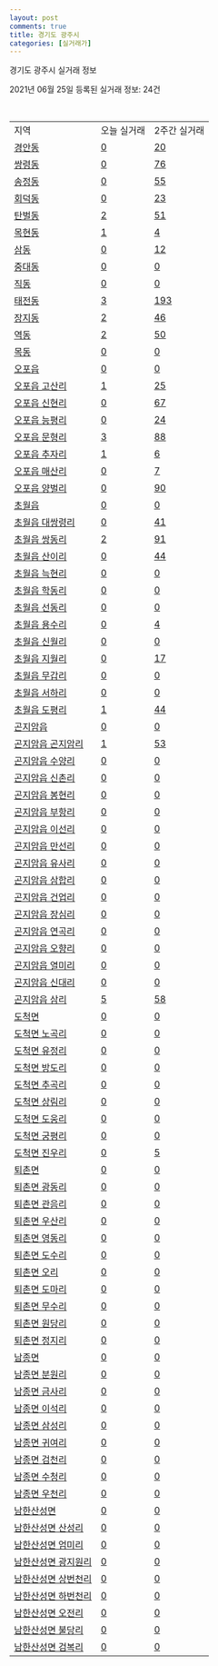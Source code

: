 ```yaml
---
layout: post
comments: true
title: 경기도 광주시
categories: [실거래가]
---
```


경기도 광주시 실거래 정보

2021년 06월 25일 등록된 실거래 정보: 24건

<script type="text/javascript">
  google.charts.load('current', {'packages':['corechart']});
  google.charts.setOnLoadCallback(drawChart);

  function drawChart() {
    var data = google.visualization.arrayToDataTable([['거래일', '매매', '전월세', '전매'], ['2021-02', 0, 14, 0], ['2021-03', 3, 53, 0], ['2021-04', 180, 93, 34], ['2021-05', 328, 194, 48], ['2021-06', 119, 115, 13]]);

    var options = {
      title: '최근 유형별 거래량 추이',
      legend: { position: 'bottom' }
    };

    var chart = new google.visualization.LineChart(document.getElementById('columnchart_material'));
    chart.draw(data, (options));
  }
</script>

<div id="columnchart_material" style="width: 450px; margin-left: -35px"></div>
<br>
<table class="sortable">
  <tr>
    <td>지역</td>
    <td>오늘 실거래</td>
    <td>2주간 실거래</td>
  </tr>

  
  <tr class="item">
    <td><a href="4161010100.html">경안동</a></td>
    <td><a href="4161010100.html">0</a></td>
    <td><a href="4161010100.html">20</a></td>
  </tr>
    

  <tr class="item">
    <td><a href="4161010200.html">쌍령동</a></td>
    <td><a href="4161010200.html">0</a></td>
    <td><a href="4161010200.html">76</a></td>
  </tr>
    

  <tr class="item">
    <td><a href="4161010300.html">송정동</a></td>
    <td><a href="4161010300.html">0</a></td>
    <td><a href="4161010300.html">55</a></td>
  </tr>
    

  <tr class="item">
    <td><a href="4161010400.html">회덕동</a></td>
    <td><a href="4161010400.html">0</a></td>
    <td><a href="4161010400.html">23</a></td>
  </tr>
    

  <tr class="item">
    <td><a href="4161010500.html">탄벌동</a></td>
    <td><a href="4161010500.html">2</a></td>
    <td><a href="4161010500.html">51</a></td>
  </tr>
    

  <tr class="item">
    <td><a href="4161010600.html">목현동</a></td>
    <td><a href="4161010600.html">1</a></td>
    <td><a href="4161010600.html">4</a></td>
  </tr>
    

  <tr class="item">
    <td><a href="4161010700.html">삼동</a></td>
    <td><a href="4161010700.html">0</a></td>
    <td><a href="4161010700.html">12</a></td>
  </tr>
    

  <tr class="item">
    <td><a href="4161010800.html">중대동</a></td>
    <td><a href="4161010800.html">0</a></td>
    <td><a href="4161010800.html">0</a></td>
  </tr>
    

  <tr class="item">
    <td><a href="4161010900.html">직동</a></td>
    <td><a href="4161010900.html">0</a></td>
    <td><a href="4161010900.html">0</a></td>
  </tr>
    

  <tr class="item">
    <td><a href="4161011000.html">태전동</a></td>
    <td><a href="4161011000.html">3</a></td>
    <td><a href="4161011000.html">193</a></td>
  </tr>
    

  <tr class="item">
    <td><a href="4161011100.html">장지동</a></td>
    <td><a href="4161011100.html">2</a></td>
    <td><a href="4161011100.html">46</a></td>
  </tr>
    

  <tr class="item">
    <td><a href="4161011200.html">역동</a></td>
    <td><a href="4161011200.html">2</a></td>
    <td><a href="4161011200.html">50</a></td>
  </tr>
    

  <tr class="item">
    <td><a href="4161011300.html">목동</a></td>
    <td><a href="4161011300.html">0</a></td>
    <td><a href="4161011300.html">0</a></td>
  </tr>
    

  <tr class="item">
    <td><a href="4161025000.html">오포읍</a></td>
    <td><a href="4161025000.html">0</a></td>
    <td><a href="4161025000.html">0</a></td>
  </tr>
    

  <tr class="item">
    <td><a href="4161025021.html">오포읍 고산리</a></td>
    <td><a href="4161025021.html">1</a></td>
    <td><a href="4161025021.html">25</a></td>
  </tr>
    

  <tr class="item">
    <td><a href="4161025022.html">오포읍 신현리</a></td>
    <td><a href="4161025022.html">0</a></td>
    <td><a href="4161025022.html">67</a></td>
  </tr>
    

  <tr class="item">
    <td><a href="4161025023.html">오포읍 능평리</a></td>
    <td><a href="4161025023.html">0</a></td>
    <td><a href="4161025023.html">24</a></td>
  </tr>
    

  <tr class="item">
    <td><a href="4161025024.html">오포읍 문형리</a></td>
    <td><a href="4161025024.html">3</a></td>
    <td><a href="4161025024.html">88</a></td>
  </tr>
    

  <tr class="item">
    <td><a href="4161025025.html">오포읍 추자리</a></td>
    <td><a href="4161025025.html">1</a></td>
    <td><a href="4161025025.html">6</a></td>
  </tr>
    

  <tr class="item">
    <td><a href="4161025026.html">오포읍 매산리</a></td>
    <td><a href="4161025026.html">0</a></td>
    <td><a href="4161025026.html">7</a></td>
  </tr>
    

  <tr class="item">
    <td><a href="4161025027.html">오포읍 양벌리</a></td>
    <td><a href="4161025027.html">0</a></td>
    <td><a href="4161025027.html">90</a></td>
  </tr>
    

  <tr class="item">
    <td><a href="4161025300.html">초월읍</a></td>
    <td><a href="4161025300.html">0</a></td>
    <td><a href="4161025300.html">0</a></td>
  </tr>
    

  <tr class="item">
    <td><a href="4161025321.html">초월읍 대쌍령리</a></td>
    <td><a href="4161025321.html">0</a></td>
    <td><a href="4161025321.html">41</a></td>
  </tr>
    

  <tr class="item">
    <td><a href="4161025322.html">초월읍 쌍동리</a></td>
    <td><a href="4161025322.html">2</a></td>
    <td><a href="4161025322.html">91</a></td>
  </tr>
    

  <tr class="item">
    <td><a href="4161025323.html">초월읍 산이리</a></td>
    <td><a href="4161025323.html">0</a></td>
    <td><a href="4161025323.html">44</a></td>
  </tr>
    

  <tr class="item">
    <td><a href="4161025324.html">초월읍 늑현리</a></td>
    <td><a href="4161025324.html">0</a></td>
    <td><a href="4161025324.html">0</a></td>
  </tr>
    

  <tr class="item">
    <td><a href="4161025325.html">초월읍 학동리</a></td>
    <td><a href="4161025325.html">0</a></td>
    <td><a href="4161025325.html">0</a></td>
  </tr>
    

  <tr class="item">
    <td><a href="4161025326.html">초월읍 선동리</a></td>
    <td><a href="4161025326.html">0</a></td>
    <td><a href="4161025326.html">0</a></td>
  </tr>
    

  <tr class="item">
    <td><a href="4161025327.html">초월읍 용수리</a></td>
    <td><a href="4161025327.html">0</a></td>
    <td><a href="4161025327.html">4</a></td>
  </tr>
    

  <tr class="item">
    <td><a href="4161025328.html">초월읍 신월리</a></td>
    <td><a href="4161025328.html">0</a></td>
    <td><a href="4161025328.html">0</a></td>
  </tr>
    

  <tr class="item">
    <td><a href="4161025329.html">초월읍 지월리</a></td>
    <td><a href="4161025329.html">0</a></td>
    <td><a href="4161025329.html">17</a></td>
  </tr>
    

  <tr class="item">
    <td><a href="4161025330.html">초월읍 무갑리</a></td>
    <td><a href="4161025330.html">0</a></td>
    <td><a href="4161025330.html">0</a></td>
  </tr>
    

  <tr class="item">
    <td><a href="4161025331.html">초월읍 서하리</a></td>
    <td><a href="4161025331.html">0</a></td>
    <td><a href="4161025331.html">0</a></td>
  </tr>
    

  <tr class="item">
    <td><a href="4161025332.html">초월읍 도평리</a></td>
    <td><a href="4161025332.html">1</a></td>
    <td><a href="4161025332.html">44</a></td>
  </tr>
    

  <tr class="item">
    <td><a href="4161025900.html">곤지암읍</a></td>
    <td><a href="4161025900.html">0</a></td>
    <td><a href="4161025900.html">0</a></td>
  </tr>
    

  <tr class="item">
    <td><a href="4161025921.html">곤지암읍 곤지암리</a></td>
    <td><a href="4161025921.html">1</a></td>
    <td><a href="4161025921.html">53</a></td>
  </tr>
    

  <tr class="item">
    <td><a href="4161025922.html">곤지암읍 수양리</a></td>
    <td><a href="4161025922.html">0</a></td>
    <td><a href="4161025922.html">0</a></td>
  </tr>
    

  <tr class="item">
    <td><a href="4161025923.html">곤지암읍 신촌리</a></td>
    <td><a href="4161025923.html">0</a></td>
    <td><a href="4161025923.html">0</a></td>
  </tr>
    

  <tr class="item">
    <td><a href="4161025924.html">곤지암읍 봉현리</a></td>
    <td><a href="4161025924.html">0</a></td>
    <td><a href="4161025924.html">0</a></td>
  </tr>
    

  <tr class="item">
    <td><a href="4161025925.html">곤지암읍 부항리</a></td>
    <td><a href="4161025925.html">0</a></td>
    <td><a href="4161025925.html">0</a></td>
  </tr>
    

  <tr class="item">
    <td><a href="4161025926.html">곤지암읍 이선리</a></td>
    <td><a href="4161025926.html">0</a></td>
    <td><a href="4161025926.html">0</a></td>
  </tr>
    

  <tr class="item">
    <td><a href="4161025927.html">곤지암읍 만선리</a></td>
    <td><a href="4161025927.html">0</a></td>
    <td><a href="4161025927.html">0</a></td>
  </tr>
    

  <tr class="item">
    <td><a href="4161025928.html">곤지암읍 유사리</a></td>
    <td><a href="4161025928.html">0</a></td>
    <td><a href="4161025928.html">0</a></td>
  </tr>
    

  <tr class="item">
    <td><a href="4161025929.html">곤지암읍 삼합리</a></td>
    <td><a href="4161025929.html">0</a></td>
    <td><a href="4161025929.html">0</a></td>
  </tr>
    

  <tr class="item">
    <td><a href="4161025930.html">곤지암읍 건업리</a></td>
    <td><a href="4161025930.html">0</a></td>
    <td><a href="4161025930.html">0</a></td>
  </tr>
    

  <tr class="item">
    <td><a href="4161025931.html">곤지암읍 장심리</a></td>
    <td><a href="4161025931.html">0</a></td>
    <td><a href="4161025931.html">0</a></td>
  </tr>
    

  <tr class="item">
    <td><a href="4161025932.html">곤지암읍 연곡리</a></td>
    <td><a href="4161025932.html">0</a></td>
    <td><a href="4161025932.html">0</a></td>
  </tr>
    

  <tr class="item">
    <td><a href="4161025933.html">곤지암읍 오향리</a></td>
    <td><a href="4161025933.html">0</a></td>
    <td><a href="4161025933.html">0</a></td>
  </tr>
    

  <tr class="item">
    <td><a href="4161025934.html">곤지암읍 열미리</a></td>
    <td><a href="4161025934.html">0</a></td>
    <td><a href="4161025934.html">0</a></td>
  </tr>
    

  <tr class="item">
    <td><a href="4161025935.html">곤지암읍 신대리</a></td>
    <td><a href="4161025935.html">0</a></td>
    <td><a href="4161025935.html">0</a></td>
  </tr>
    

  <tr class="item">
    <td><a href="4161025936.html">곤지암읍 삼리</a></td>
    <td><a href="4161025936.html">5</a></td>
    <td><a href="4161025936.html">58</a></td>
  </tr>
    

  <tr class="item">
    <td><a href="4161033000.html">도척면</a></td>
    <td><a href="4161033000.html">0</a></td>
    <td><a href="4161033000.html">0</a></td>
  </tr>
    

  <tr class="item">
    <td><a href="4161033021.html">도척면 노곡리</a></td>
    <td><a href="4161033021.html">0</a></td>
    <td><a href="4161033021.html">0</a></td>
  </tr>
    

  <tr class="item">
    <td><a href="4161033022.html">도척면 유정리</a></td>
    <td><a href="4161033022.html">0</a></td>
    <td><a href="4161033022.html">0</a></td>
  </tr>
    

  <tr class="item">
    <td><a href="4161033023.html">도척면 방도리</a></td>
    <td><a href="4161033023.html">0</a></td>
    <td><a href="4161033023.html">0</a></td>
  </tr>
    

  <tr class="item">
    <td><a href="4161033024.html">도척면 추곡리</a></td>
    <td><a href="4161033024.html">0</a></td>
    <td><a href="4161033024.html">0</a></td>
  </tr>
    

  <tr class="item">
    <td><a href="4161033025.html">도척면 상림리</a></td>
    <td><a href="4161033025.html">0</a></td>
    <td><a href="4161033025.html">0</a></td>
  </tr>
    

  <tr class="item">
    <td><a href="4161033026.html">도척면 도웅리</a></td>
    <td><a href="4161033026.html">0</a></td>
    <td><a href="4161033026.html">0</a></td>
  </tr>
    

  <tr class="item">
    <td><a href="4161033027.html">도척면 궁평리</a></td>
    <td><a href="4161033027.html">0</a></td>
    <td><a href="4161033027.html">0</a></td>
  </tr>
    

  <tr class="item">
    <td><a href="4161033028.html">도척면 진우리</a></td>
    <td><a href="4161033028.html">0</a></td>
    <td><a href="4161033028.html">5</a></td>
  </tr>
    

  <tr class="item">
    <td><a href="4161034000.html">퇴촌면</a></td>
    <td><a href="4161034000.html">0</a></td>
    <td><a href="4161034000.html">0</a></td>
  </tr>
    

  <tr class="item">
    <td><a href="4161034021.html">퇴촌면 광동리</a></td>
    <td><a href="4161034021.html">0</a></td>
    <td><a href="4161034021.html">0</a></td>
  </tr>
    

  <tr class="item">
    <td><a href="4161034022.html">퇴촌면 관음리</a></td>
    <td><a href="4161034022.html">0</a></td>
    <td><a href="4161034022.html">0</a></td>
  </tr>
    

  <tr class="item">
    <td><a href="4161034023.html">퇴촌면 우산리</a></td>
    <td><a href="4161034023.html">0</a></td>
    <td><a href="4161034023.html">0</a></td>
  </tr>
    

  <tr class="item">
    <td><a href="4161034024.html">퇴촌면 영동리</a></td>
    <td><a href="4161034024.html">0</a></td>
    <td><a href="4161034024.html">0</a></td>
  </tr>
    

  <tr class="item">
    <td><a href="4161034025.html">퇴촌면 도수리</a></td>
    <td><a href="4161034025.html">0</a></td>
    <td><a href="4161034025.html">0</a></td>
  </tr>
    

  <tr class="item">
    <td><a href="4161034026.html">퇴촌면 오리</a></td>
    <td><a href="4161034026.html">0</a></td>
    <td><a href="4161034026.html">0</a></td>
  </tr>
    

  <tr class="item">
    <td><a href="4161034027.html">퇴촌면 도마리</a></td>
    <td><a href="4161034027.html">0</a></td>
    <td><a href="4161034027.html">0</a></td>
  </tr>
    

  <tr class="item">
    <td><a href="4161034028.html">퇴촌면 무수리</a></td>
    <td><a href="4161034028.html">0</a></td>
    <td><a href="4161034028.html">0</a></td>
  </tr>
    

  <tr class="item">
    <td><a href="4161034029.html">퇴촌면 원당리</a></td>
    <td><a href="4161034029.html">0</a></td>
    <td><a href="4161034029.html">0</a></td>
  </tr>
    

  <tr class="item">
    <td><a href="4161034030.html">퇴촌면 정지리</a></td>
    <td><a href="4161034030.html">0</a></td>
    <td><a href="4161034030.html">0</a></td>
  </tr>
    

  <tr class="item">
    <td><a href="4161035000.html">남종면</a></td>
    <td><a href="4161035000.html">0</a></td>
    <td><a href="4161035000.html">0</a></td>
  </tr>
    

  <tr class="item">
    <td><a href="4161035021.html">남종면 분원리</a></td>
    <td><a href="4161035021.html">0</a></td>
    <td><a href="4161035021.html">0</a></td>
  </tr>
    

  <tr class="item">
    <td><a href="4161035022.html">남종면 금사리</a></td>
    <td><a href="4161035022.html">0</a></td>
    <td><a href="4161035022.html">0</a></td>
  </tr>
    

  <tr class="item">
    <td><a href="4161035023.html">남종면 이석리</a></td>
    <td><a href="4161035023.html">0</a></td>
    <td><a href="4161035023.html">0</a></td>
  </tr>
    

  <tr class="item">
    <td><a href="4161035024.html">남종면 삼성리</a></td>
    <td><a href="4161035024.html">0</a></td>
    <td><a href="4161035024.html">0</a></td>
  </tr>
    

  <tr class="item">
    <td><a href="4161035025.html">남종면 귀여리</a></td>
    <td><a href="4161035025.html">0</a></td>
    <td><a href="4161035025.html">0</a></td>
  </tr>
    

  <tr class="item">
    <td><a href="4161035026.html">남종면 검천리</a></td>
    <td><a href="4161035026.html">0</a></td>
    <td><a href="4161035026.html">0</a></td>
  </tr>
    

  <tr class="item">
    <td><a href="4161035027.html">남종면 수청리</a></td>
    <td><a href="4161035027.html">0</a></td>
    <td><a href="4161035027.html">0</a></td>
  </tr>
    

  <tr class="item">
    <td><a href="4161035028.html">남종면 우천리</a></td>
    <td><a href="4161035028.html">0</a></td>
    <td><a href="4161035028.html">0</a></td>
  </tr>
    

  <tr class="item">
    <td><a href="4161037000.html">남한산성면</a></td>
    <td><a href="4161037000.html">0</a></td>
    <td><a href="4161037000.html">0</a></td>
  </tr>
    

  <tr class="item">
    <td><a href="4161037021.html">남한산성면 산성리</a></td>
    <td><a href="4161037021.html">0</a></td>
    <td><a href="4161037021.html">0</a></td>
  </tr>
    

  <tr class="item">
    <td><a href="4161037022.html">남한산성면 엄미리</a></td>
    <td><a href="4161037022.html">0</a></td>
    <td><a href="4161037022.html">0</a></td>
  </tr>
    

  <tr class="item">
    <td><a href="4161037023.html">남한산성면 광지원리</a></td>
    <td><a href="4161037023.html">0</a></td>
    <td><a href="4161037023.html">0</a></td>
  </tr>
    

  <tr class="item">
    <td><a href="4161037024.html">남한산성면 상번천리</a></td>
    <td><a href="4161037024.html">0</a></td>
    <td><a href="4161037024.html">0</a></td>
  </tr>
    

  <tr class="item">
    <td><a href="4161037025.html">남한산성면 하번천리</a></td>
    <td><a href="4161037025.html">0</a></td>
    <td><a href="4161037025.html">0</a></td>
  </tr>
    

  <tr class="item">
    <td><a href="4161037026.html">남한산성면 오전리</a></td>
    <td><a href="4161037026.html">0</a></td>
    <td><a href="4161037026.html">0</a></td>
  </tr>
    

  <tr class="item">
    <td><a href="4161037027.html">남한산성면 불당리</a></td>
    <td><a href="4161037027.html">0</a></td>
    <td><a href="4161037027.html">0</a></td>
  </tr>
    

  <tr class="item">
    <td><a href="4161037028.html">남한산성면 검복리</a></td>
    <td><a href="4161037028.html">0</a></td>
    <td><a href="4161037028.html">0</a></td>
  </tr>
    


</table>


    